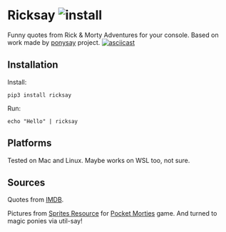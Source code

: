 # Ricksay ![install](https://github.com/roma-guru/ricksay/workflows/install/badge.svg?branch=master)
Funny quotes from Rick & Morty Adventures for your console.
Based on work made by [ponysay](https://github.com/erkin/ponysay) project.
[![asciicast](https://asciinema.org/a/wfsw38k2E8AHaaizhqI2rO14l.svg)](https://asciinema.org/a/wfsw38k2E8AHaaizhqI2rO14l)

## Installation
Install:
```
pip3 install ricksay
```
Run:
```
echo "Hello" | ricksay
```

## Platforms
Tested on Mac and Linux.
Maybe works on WSL too, not sure.

## Sources
Quotes from [IMDB](https://www.imdb.com/title/tt2861424/quotes). 

Pictures from [Sprites Resource](https://www.spriters-resource.com/mobile/pocketmortys/) 
for [Pocket Morties](https://rickandmorty.fandom.com/wiki/Category:Pocket_Mortys) game.
And turned to magic ponies via util-say!
